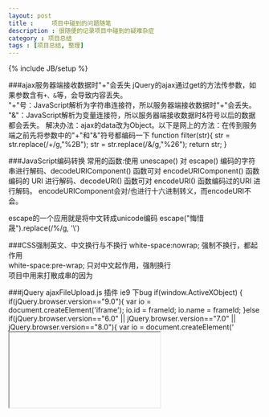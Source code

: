 ```yaml
---
layout: post
title : 	项目中碰到的问题随笔
description : 很随便的记录项目中碰到的疑难杂症
category : 项目总结
tags : [项目总结, 整理]
---
```

{% include JB/setup %}

###ajax服务器端接收数据时"+"会丢失
jQuery的ajax通过get的方法传参数，如果参数含有`+、&`等，会导致内容丢失。		
"+"号：JavaScript解析为字符串连接符，所以服务器端接收数据时"+"会丢失。		
"&"：JavaScript解析为变量连接符，所以服务器端接收数据时&符号以后的数据都会丢失。	
解决办法：ajax的data改为Object。以下是网上的方法：在传到服务端之前先将参数中的"+"和"&"符号都编码一下
	function filter(str){
	    str = str.replace(/\+/g,"%2B");
	    str = str.replace(/\&/g,"%26");
	    return str;
	}


###JavaScript编码转换
常用的函数:使用 unescape() 对 escape() 编码的字符串进行解码、decodeURIComponent() 函数可对 encodeURIComponent() 函数编码的 URI 进行解码、decodeURI() 函数可对 encodeURI() 函数编码过的URI 进行解码。 encodeURIComponent会对/也进行十六进制转义，而encodeURI不会。

escape的一个应用就是将中文转成unicode编码
	escape("悔惜晟").replace(/%/g, '\\')


###CSS强制英文、中文换行与不换行
white-space:nowrap; 强制不换行，都起作用	
white-space:pre-wrap; 只对中文起作用，强制换行	
项目中用来打散成串的因为

###jQuery ajaxFileUpload.js 插件 ie9 下bug
    if(window.ActiveXObject) {
        if(jQuery.browser.version=="9.0"){
            var io = document.createElement('iframe');
            io.id = frameId;
            io.name = frameId;
        }else if(jQuery.browser.version=="6.0" || jQuery.browser.version=="7.0" || 
        		jQuery.browser.version=="8.0"){
             var io = document.createElement('<iframe id="' + frameId + '" name="' + frameId + '" />');
             if(typeof uri== 'boolean'){
                 io.src = 'javascript:false';
             }
             else if(typeof uri== 'string'){
                 io.src = uri;
             }
        }
    }

todo.. 整理

### 参考网址
[CSS强制英文、中文换行与不换行](http://zmingcx.com/css-compulsory-english-chinese-and-non-wrapping-line.html#)

 
